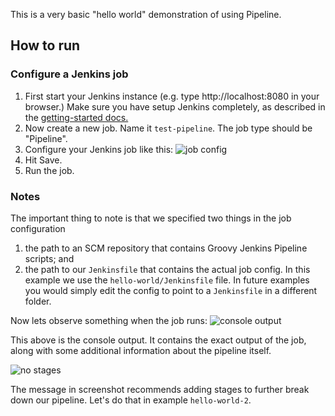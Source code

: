 This is a very basic "hello world" demonstration of using Pipeline. 

## How to run

### Configure a Jenkins job

1. First start your Jenkins instance (e.g. type http://localhost:8080 in your browser.)
  Make sure you have setup Jenkins completely, as described in the [getting-started docs.](https://jenkins.io/download/)
1. Now create a new job. Name it `test-pipeline`. The job type should be "Pipeline".
1. Configure your Jenkins job like this:
![job config](https://raw.githubusercontent.com/savishy/jenkins-examples/master/img/helloworld.png)
1. Hit Save.
2. Run the job.

### Notes

The important thing to note is that we specified two things in the job configuration
1. the path to an SCM repository that contains Groovy Jenkins Pipeline scripts; and 
2. the path to our `Jenkinsfile` that contains the actual job config.
    In this example we use the `hello-world/Jenkinsfile` file. In future examples you would simply edit the config to point to a `Jenkinsfile` in a different folder.

Now lets observe something when the job runs:
![console output](https://github.com/savishy/jenkins-examples/raw/master/img/helloworld3.png)

This above is the console output. It contains the exact output of the job, along with some additional information about the pipeline itself.

![no stages](https://github.com/savishy/jenkins-examples/raw/master/img/helloworld2.png)

The message in screenshot recommends adding stages to further break down our pipeline. Let's do that in example `hello-world-2`.
